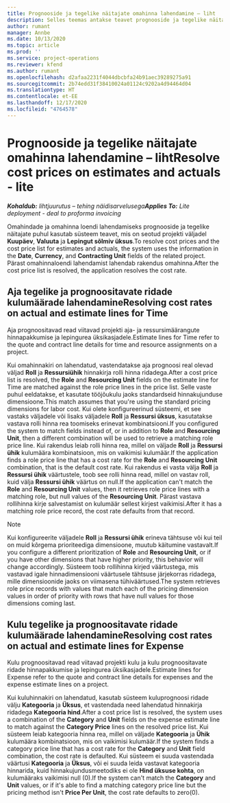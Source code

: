 ```yaml
---
title: Prognooside ja tegelike näitajate omahinna lahendamine – liht
description: Selles teemas antakse teavet prognooside ja tegelike näitajate omahindade lahendamise kohta.
author: rumant
manager: Annbe
ms.date: 10/13/2020
ms.topic: article
ms.prod: ''
ms.service: project-operations
ms.reviewer: kfend
ms.author: rumant
ms.openlocfilehash: d2afaa2231f4044dbcbfa24b91aec39289275a91
ms.sourcegitcommit: 2b74edd31f38410024a01124c9202a4d94464d04
ms.translationtype: HT
ms.contentlocale: et-EE
ms.lasthandoff: 12/17/2020
ms.locfileid: "4764578"
---
```

# <a name="resolve-cost-prices-on-estimates-and-actuals---lite"></a><span data-ttu-id="93080-103">Prognooside ja tegelike näitajate omahinna lahendamine – liht</span><span class="sxs-lookup"><span data-stu-id="93080-103">Resolve cost prices on estimates and actuals - lite</span></span>

<span data-ttu-id="93080-104">_**Kohaldub:** lihtjuurutus – tehing näidisarvelusega_</span><span class="sxs-lookup"><span data-stu-id="93080-104">_**Applies To:** Lite deployment - deal to proforma invoicing_</span></span>

<span data-ttu-id="93080-105">Omahindade ja omahinna loendi lahendamiseks prognooside ja tegelike näitajate puhul kasutab süsteem teavet, mis on seotud projekti väljadel **Kuupäev**, **Valuuta** ja **Lepingut sõlmiv üksus**.</span><span class="sxs-lookup"><span data-stu-id="93080-105">To resolve cost prices and the cost price list for estimates and actuals, the system uses the information in the **Date**, **Currency**, and **Contracting Unit** fields of the related project.</span></span> <span data-ttu-id="93080-106">Pärast omahinnaloendi lahendamist lahendab rakendus omahinna.</span><span class="sxs-lookup"><span data-stu-id="93080-106">After the cost price list is resolved, the application resolves the cost rate.</span></span>

## <a name="resolving-cost-rates-on-actual-and-estimate-lines-for-time"></a><span data-ttu-id="93080-107">Aja tegelike ja prognoositavate ridade kulumäärade lahendamine</span><span class="sxs-lookup"><span data-stu-id="93080-107">Resolving cost rates on actual and estimate lines for Time</span></span>

<span data-ttu-id="93080-108">Aja prognoositavad read viitavad projekti aja- ja ressursimäärangute hinnapakkumise ja lepingurea üksikasjadele.</span><span class="sxs-lookup"><span data-stu-id="93080-108">Estimate lines for Time refer to the quote and contract line details for time and resource assignments on a project.</span></span>

<span data-ttu-id="93080-109">Kui omahinnakiri on lahendatud, vastendatakse aja prognoosi real olevad väljad **Roll** ja **Ressursiühik** hinnakirja rolli hinna ridadega.</span><span class="sxs-lookup"><span data-stu-id="93080-109">After a cost price list is resolved, the **Role** and **Resourcing Unit** fields on the estimate line for Time are matched against the role price lines in the price list.</span></span> <span data-ttu-id="93080-110">Selle vaste puhul eeldatakse, et kasutate tööjõukulu jaoks standardseid hinnakujunduse dimensioone.</span><span class="sxs-lookup"><span data-stu-id="93080-110">This match assumes that you're using the standard pricing dimensions for labor cost.</span></span> <span data-ttu-id="93080-111">Kui olete konfigureerinud süsteemi, et see vastaks väljadele või lisaks väljadele **Roll** ja **Ressursi üksus**, kasutatakse vastava rolli hinna rea toomiseks erinevat kombinatsiooni.</span><span class="sxs-lookup"><span data-stu-id="93080-111">If you configured the system to match fields instead of, or in addition to **Role** and **Resourcing Unit**, then a different combination will be used to retrieve a matching role price line.</span></span> <span data-ttu-id="93080-112">Kui rakendus leiab rolli hinna rea, millel on väljade **Roll** ja **Ressursi ühik** kulumäära kombinatsioon, mis on vaikimisi kulumäär.</span><span class="sxs-lookup"><span data-stu-id="93080-112">If the application finds a role price line that has a cost rate for the **Role** and **Resourcing Unit** combination, that is the default cost rate.</span></span> <span data-ttu-id="93080-113">Kui rakendus ei vasta välja **Roll** ja **Ressursi ühik** väärtustele, toob see rolli hinna read, millel on vastav roll, kuid välja **Ressursi ühik** väärtus on null.</span><span class="sxs-lookup"><span data-stu-id="93080-113">If the application can't match the **Role** and **Resourcing Unit** values, then it retrieves role price lines with a matching role, but null values of the **Resourcing Unit**.</span></span> <span data-ttu-id="93080-114">Pärast vastava rollihinna kirje salvestamist on kulumäär sellest kirjest vaikimisi.</span><span class="sxs-lookup"><span data-stu-id="93080-114">After it has a matching role price record, the cost rate defaults from that record.</span></span> 

> [!NOTE]
> <span data-ttu-id="93080-115">Kui konfigureerite väljadele **Roll** ja **Ressursi ühik** erineva tähtsuse või kui teil on muid kõrgema prioriteediga dimensioone, muutub käitumine vastavalt.</span><span class="sxs-lookup"><span data-stu-id="93080-115">If you configure a different prioritization of **Role** and **Resourcing Unit**, or if you have other dimensions that have higher priority, this behavior will change accordingly.</span></span> <span data-ttu-id="93080-116">Süsteem toob rollihinna kirjed väärtustega, mis vastavad igale hinnadimensiooni väärtusele tähtsuse järjekorras ridadega, mille dimensioonide jaoks on viimasena tühiväärtused.</span><span class="sxs-lookup"><span data-stu-id="93080-116">The system retrieves role price records with values that match each of the pricing dimension values in order of priority with rows that have null values for those dimensions coming last.</span></span>

## <a name="resolving-cost-rates-on-actual-and-estimate-lines-for-expense"></a><span data-ttu-id="93080-117">Kulu tegelike ja prognoositavate ridade kulumäärade lahendamine</span><span class="sxs-lookup"><span data-stu-id="93080-117">Resolving cost rates on actual and estimate lines for Expense</span></span>

<span data-ttu-id="93080-118">Kulu prognoositavad read viitavad projekti kulu ja kulu prognoositavate ridade hinnapakkumise ja lepingurea üksikasjadele.</span><span class="sxs-lookup"><span data-stu-id="93080-118">Estimate lines for Expense refer to the quote and contract line details for expenses and the expense estimate lines on a project.</span></span>

<span data-ttu-id="93080-119">Kui kuluhinnakiri on lahendatud, kasutab süsteem kuluprognoosi ridade välju **Kategooria** ja **Üksus**, et vastendada need lahendatud hinnakirja ridadega **Kategooria hind**.</span><span class="sxs-lookup"><span data-stu-id="93080-119">After a cost price list is resolved, the system uses a combination of the **Category** and **Unit** fields on the expense estimate line to match against the **Category Price** lines on the resolved price list.</span></span> <span data-ttu-id="93080-120">Kui süsteem leiab kategooria hinna rea, millel on väljade **Kategooria** ja **Ühik** kulumäära kombinatsioon, mis on vaikimisi kulumäär.</span><span class="sxs-lookup"><span data-stu-id="93080-120">If the system finds a category price line that has a cost rate for the **Category** and **Unit** field combination, the cost rate is defaulted.</span></span> <span data-ttu-id="93080-121">Kui süsteem ei suuda vastendada väärtusi **Kategooria** ja **Üksus**, või ei suuda leida vastavat kategooria hinnarida, kuid hinnakujundusmeetodiks ei ole **Hind üksuse kohta**, on kulumääraks vaikimisi null (0).</span><span class="sxs-lookup"><span data-stu-id="93080-121">If the system can't match the **Category** and **Unit** values, or if it's able to find a matching category price line but the pricing method isn't **Price Per Unit**, the cost rate defaults to zero(0).</span></span>

